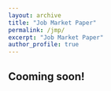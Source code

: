 ```yaml
---
layout: archive
title: "Job Market Paper"
permalink: /jmp/
excerpt: "Job Market Paper"
author_profile: true
---
```


## Cooming soon!
